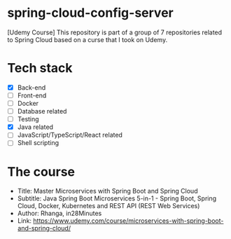 # spring-cloud-config-server
[Udemy Course] This repository is part of a group of 7 repositories related to Spring Cloud based on a curse that I took on Udemy.

# Tech stack
- [x] Back-end
- [ ] Front-end
- [ ] Docker
- [ ] Database related
- [ ] Testing
- [x] Java related
- [ ] JavaScript/TypeScript/React related
- [ ] Shell scripting

# The course
- Title: Master Microservices with Spring Boot and Spring Cloud
- Subtitle: Java Spring Boot Microservices 5-in-1 - Spring Boot, Spring Cloud, Docker, Kubernetes and REST API (REST Web Services)
- Author: Rhanga, in28Minutes
- Link: https://www.udemy.com/course/microservices-with-spring-boot-and-spring-cloud/
